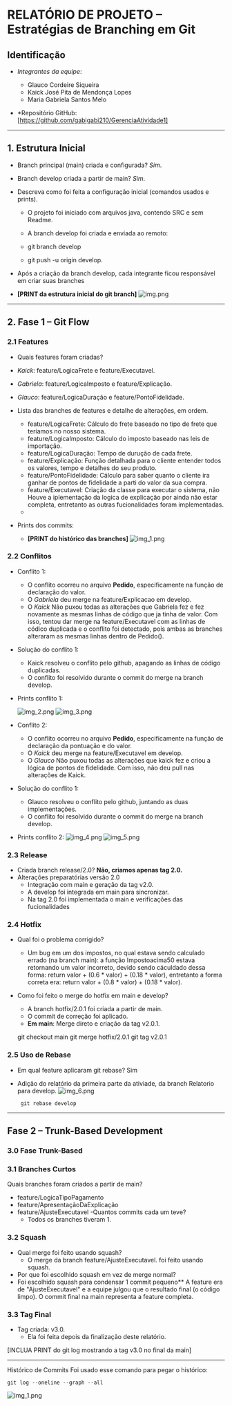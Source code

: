 # RELATÓRIO DE PROJETO – Estratégias de Branching em Git


## Identificação
- *Integrantes da equipe*:
    - Glauco Cordeire Siqueira
    - Kaick José Pita de Mendonça Lopes
    - Maria Gabriela Santos Melo




- *Repositório GitHub: [https://github.com/gabigabi210/GerenciaAtividade1]


---


## 1. Estrutura Inicial
- Branch principal (main) criada e configurada? *Sim*.
- Branch develop criada a partir de main? *Sim*.
- Descreva como foi feita a configuração inicial (comandos usados e prints).
    - O projeto foi iniciado com arquivos java, contendo SRC e sem Readme.
    - A branch develop foi criada e enviada ao remoto:




     - git branch develop
     - git push -u origin develop.


- Após a criação da branch develop, cada integrante ficou responsável em criar suas branches
- **[PRINT da estrutura inicial do git branch]**
![img.png](Anexos/img.png)

---


## 2. Fase 1 – Git Flow


### 2.1 Features
- Quais features foram criadas?


- *Kaick*: feature/LogicaFrete e feature/Executavel.


- *Gabriela*: feature/LogicaImposto e feature/Explicação.


- *Glauco*: feature/LogicaDuração e feature/PontoFidelidade.


- Lista das branches de features e detalhe de alterações, em ordem.
    - feature/LogicaFrete: Cálculo do frete baseado no tipo de frete que teríamos no nosso sistema.
    - feature/LogicaImposto: Cálculo do imposto baseado nas leis de importação.
    - feature/LogicaDuração: Tempo de durução de cada frete.
    - feature/Explicação: Função detalhada para o cliente entender todos os valores, tempo e detalhes do seu produto.
    - feature/PontoFidelidade: Cálculo para saber quanto o cliente ira ganhar de pontos de fidelidade a parti do valor da sua compra.
    - feature/Executavel: Criação da classe para executar o sistema, não Houve a iplementação da logica de explicação por ainda não estar completa, entretanto as outras fucionalidades foram implementadas.
    -


- Prints dos commits:
    - **[PRINT do histórico das branches]**
![img_1.png](Anexos/img_1.png)


### 2.2 Conflitos
- Conflito 1:
    - O conflito ocorreu no arquivo **Pedido**, especificamente na função de declaração do valor.
    - O *Gabriela* deu merge na feature/Explicacao em develop.
    - O *Kaick* Não puxou todas as alterações que Gabriela fez e fez novamente as mesmas linhas de código que ja tinha de valor. Com isso, tentou dar merge na feature/Executavel com as linhas de códico duplicada e o conflito foi detectado, pois ambas as branches alteraram as mesmas linhas dentro de Pedido().


- Solução do conflito 1:
    - Kaick resolveu o conflito pelo github, apagando as linhas de código duplicadas.
    - O conflito foi resolvido durante o commit do merge na branch develop.


- Prints conflito 1:


  ![img_2.png](Anexos/img_2.png)
  ![img_3.png](Anexos/img_3.png)

- Conflito 2:
    - O conflito ocorreu no arquivo **Pedido**, especificamente na função de declaração da pontuação e do valor.
    - O *Kaick* deu merge na feature/Executavel em develop.
    - O *Glauco* Não puxou todas as alterações que kaick fez e criou a lógica de pontos de fidelidade. Com isso, não deu pull nas alterações de Kaick.


- Solução do conflito 1:
    - Glauco resolveu o conflito pelo github, juntando as duas implementações.
    - O conflito foi resolvido durante o commit do merge na branch develop.


- Prints conflito 2:
![img_4.png](Anexos/img_4.png)
![img_5.png](Anexos/img_5.png)


### 2.3 Release
- Criada branch release/2.0? **Não, criamos apenas tag 2.0.**
- Alterações preparatórias versão 2.0
    - Integração com main e geração da tag v2.0.
    - A develop foi integrada em main para sincronizar.
    - Na tag 2.0 foi implementada o main e verificações das fucionalidades


### 2.4 Hotfix
- Qual foi o problema corrigido?
    - Um bug em um dos impostos, no qual estava sendo calculado errado (na branch main): a função Impostoacima50 estava retornando um valor incorreto, devido sendo cáculdado dessa forma: return valor + (0.6 * valor) + (0.18 * valor), entretanto a forma correta era: return valor + (0.8 * valor) + (0.18 * valor).
- Como foi feito o merge do hotfix em main e develop?
    - A branch hotfix/2.0.1 foi criada a partir de main.
    - O commit de correção foi aplicado.
    - **Em main**: Merge direto e criação da tag v2.0.1.




     git checkout main
     git merge hotfix/2.0.1
     git tag v2.0.1


### 2.5 Uso de Rebase
- Em qual feature aplicaram git rebase? Sim
- Adição do relatório da primeira parte da ativiade, da branch Relatorio para develop.
![img_6.png](Anexos/img_6.png)


       git rebase develop
---
## Fase  2 – Trunk-Based Development

### 3.0 Fase Trunk-Based

### 3.1 Branches Curtos
Quais branches foram criados a partir de main?
- feature/LogicaTipoPagamento
- feature/ApresentaçãoDaExplicação
- feature/AjusteExecutavel
-Quantos commits cada um teve?
  - Todos os branches tiveram 1.

### 3.2 Squash
- Qual merge foi feito usando squash?
  - O merge da branch feature/AjusteExecutavel. foi feito usando squash.
- Por que foi escolhido squash em vez de merge normal?
- Foi escolhido squash para condensar 1 commit pequeno**  A feature era de "AjusteExecutavel" e a equipe julgou que o resultado final (o código limpo). O commit final na main representa a feature completa.

### 3.3 Tag Final
- Tag criada: v3.0.
  - Ela foi feita depois da finalização deste relatório.

[INCLUA PRINT do git log mostrando a tag v3.0 no final da main]

---

Histórico de Commits
Foi usado esse comando para pegar o histórico:

    git log --oneline --graph --all

![img_1.png](img_1.png)
